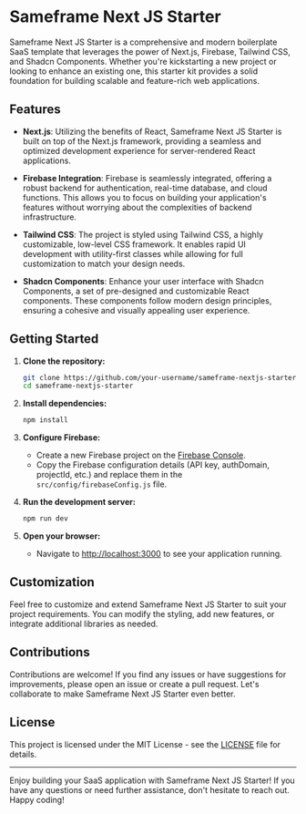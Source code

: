 # Sameframe Next JS Starter

Sameframe Next JS Starter is a comprehensive and modern boilerplate SaaS template that leverages the power of Next.js, Firebase, Tailwind CSS, and Shadcn Components. Whether you're kickstarting a new project or looking to enhance an existing one, this starter kit provides a solid foundation for building scalable and feature-rich web applications.

## Features

- **Next.js**: Utilizing the benefits of React, Sameframe Next JS Starter is built on top of the Next.js framework, providing a seamless and optimized development experience for server-rendered React applications.

- **Firebase Integration**: Firebase is seamlessly integrated, offering a robust backend for authentication, real-time database, and cloud functions. This allows you to focus on building your application's features without worrying about the complexities of backend infrastructure.

- **Tailwind CSS**: The project is styled using Tailwind CSS, a highly customizable, low-level CSS framework. It enables rapid UI development with utility-first classes while allowing for full customization to match your design needs.

- **Shadcn Components**: Enhance your user interface with Shadcn Components, a set of pre-designed and customizable React components. These components follow modern design principles, ensuring a cohesive and visually appealing user experience.

## Getting Started

1. **Clone the repository:**
   ```bash
   git clone https://github.com/your-username/sameframe-nextjs-starter.git
   cd sameframe-nextjs-starter
   ```

2. **Install dependencies:**
   ```bash
   npm install
   ```

3. **Configure Firebase:**
   - Create a new Firebase project on the [Firebase Console](https://console.firebase.google.com/).
   - Copy the Firebase configuration details (API key, authDomain, projectId, etc.) and replace them in the `src/config/firebaseConfig.js` file.

4. **Run the development server:**
   ```bash
   npm run dev
   ```

5. **Open your browser:**
   - Navigate to [http://localhost:3000](http://localhost:3000) to see your application running.

## Customization

Feel free to customize and extend Sameframe Next JS Starter to suit your project requirements. You can modify the styling, add new features, or integrate additional libraries as needed.

## Contributions

Contributions are welcome! If you find any issues or have suggestions for improvements, please open an issue or create a pull request. Let's collaborate to make Sameframe Next JS Starter even better.

## License

This project is licensed under the MIT License - see the [LICENSE](LICENSE) file for details.

---

Enjoy building your SaaS application with Sameframe Next JS Starter! If you have any questions or need further assistance, don't hesitate to reach out. Happy coding!